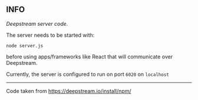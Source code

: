 ## INFO
*Deepstream server code.*

The server needs to be started with:

`node server.js`

before using apps/frameworks like React that will communicate over Deepstream.

Currently, the server is configured to run on port `6020` on `localhost` 

<hr/>

Code taken from https://deepstream.io/install/npm/
